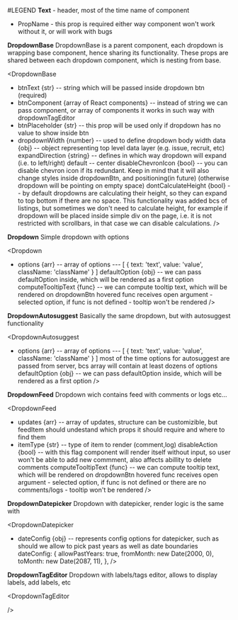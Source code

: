 #LEGEND
**Text** - header, most of the time name of component
* PropName - this prop is required either way component won't work without it, or will work with bugs


**DropdownBase**
DropdownBase is a parent component, each dropdown is wrapping base component, hence sharing its functionality.
These props are shared between each dropdown component, which is nesting from base.

<DropdownBase
  * btnText {str} -- string which will be passed inside dropdown btn (required)
  * btnComponent {array of React components} -- instead of string we can pass component, or array of components
    it works in such way with dropdownTagEditor
  * btnPlaceholder {str} -- this prop will be used only if dropdown has no value to show inside btn
  * dropdownWidth {number} -- used to define dropdown body width
    data {obj} -- object representing top level data layer (e.g. issue, recruit, etc)
    expandDirection {string} -- defines in which way dropdown will expand (i.e. to left/right) default -- center
    disableChevronIcon {bool} -- you can disable chevron icon if its redundant. Keep in mind that it will also change
      styles inside dropdownBtn, and positioning(in future) (otherwise dropdown will be pointing on empty space)
    dontCalculateHeight {bool} -- by default dropdowns are calculating their height, so they can expand to top
      bottom if there are no space. This functionality was added bcs of listings, but sometimes we don't need to calculate height, for example if dropdown will be placed inside simple div on the page, i.e. it is not restricted with scrollbars, in that case we can disable calculations.
/>


**Dropdown**
Simple dropdown with options

<Dropdown
  * options {arr} -- array of options --- [ { text: 'text', value: 'value', className: 'className' } ]
  defaultOption {obj} -- we can pass defaultOption inside, which will be rendered as a first option
  computeTooltipText {func} -- we can compute tooltip text, which will be rendered on dropdownBtn hovered
    func receives open argument - selected option, if func is not defined - tooltip won't be rendered
/>


**DropdownAutosuggest**
Basically the same dropdown, but with autosuggest functionality

<DropdownAutosuggest
  * options {arr} -- array of options --- [ { text: 'text', value: 'value', className: 'className' } ]
      most of the time options for autosuggest are passed from server, bcs array will contain at least
      dozens of options
    defaultOption {obj} -- we can pass defaultOption inside, which will be rendered as a first option
/>


**DropdownFeed**
Dropdown wich contains feed with comments or logs etc...

<DropdownFeed
  * updates {arr} -- array of updates, structure can be customizible, but feedItem should undestand which props it
    should require and where to find them
  * itemType {str} -- type of item to render (comment,log)
    disableAction {bool} -- with this flag component will render itself without input, so user won't be able to add
      new commment, also affects abillity to delete comments
    computeTooltipText {func} -- we can compute tooltip text, which will be rendered on dropdownBtn hovered
      func receives open argument - selected option, if func is not defined or there are no comments/logs - tooltip won't be rendered
/>


**DropdownDatepicker**
Dropdown with datepicker, render logic is the same with

<DropdownDatepicker
  * dateConfig {obj} -- represents config options for datepicker, such as should we allow to pick past years
      as well as date boundaries
      dateConfig: {
        allowPastYears: true,
        fromMonth: new Date(2000, 0),
        toMonth: new Date(2087, 11),
      },
/>

**DropdownTagEditor**
Dropdown with labels/tags editor, allows to display labels, add labels, etc

<DropdownTagEditor

/>
